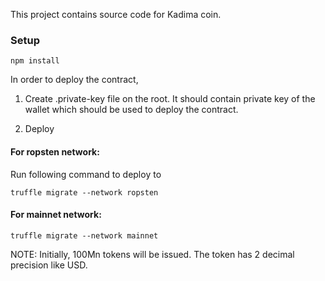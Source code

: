This project contains source code for Kadima coin.

### Setup

`npm install`

In order to deploy the contract,

1. Create .private-key file on the root. It should contain private key of the wallet which should be used to deploy the contract.

2. Deploy

#### For ropsten network:
Run following command to deploy to 

```
truffle migrate --network ropsten
```

#### For mainnet network:
```
truffle migrate --network mainnet
```

NOTE: Initially, 100Mn tokens will be issued. The token has 2 decimal precision like USD.

